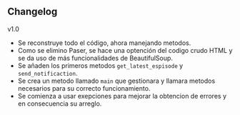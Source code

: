 ## Changelog

v1.0

* Se reconstruye todo el código, ahora manejando metodos.
* Como se elimino Paser, se hace una optención del codigo crudo HTML y se da uso de más funcionalidades de BeautifulSoup.
* Se añaden los primeros metodos `get_latest_espisode` y `send_notificaction`.
* Se crea un metodo llamado `main` que gestionara y llamara metodos necesarios para su correcto funcionamiento.
* Se comienza a usar exepciones para mejorar la obtencion de errores y en consecuencia su arreglo.
